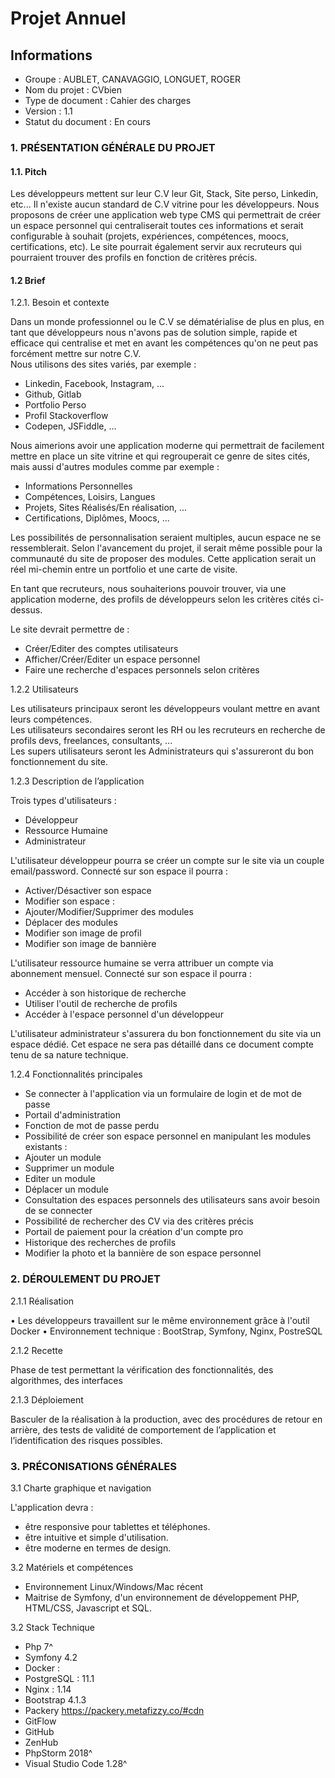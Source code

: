 # Projet Annuel

## Informations

- Groupe : AUBLET, CANAVAGGIO, LONGUET, ROGER
- Nom du projet : CVbien
- Type de document : Cahier des charges
- Version : 1.1
- Statut du document : En cours

### 1. PRÉSENTATION GÉNÉRALE DU PROJET
#### 1.1. Pitch

Les développeurs mettent sur leur C.V leur Git, Stack, Site perso, Linkedin, etc... Il n'existe aucun standard de C.V vitrine pour les développeurs.
Nous proposons de créer une application web type CMS qui permettrait de créer un espace personnel qui centraliserait toutes ces informations et serait configurable à souhait (projets, expériences, compétences, moocs, certifications, etc).
Le site pourrait également servir aux recruteurs qui pourraient trouver des profils en fonction de critères précis.

#### 1.2 Brief  
1.2.1. Besoin et contexte

Dans un monde professionnel ou le C.V se dématérialise de plus en plus, en tant que développeurs nous n'avons pas de solution simple, rapide et efficace qui centralise et met en avant les compétences qu'on ne peut pas forcément mettre sur notre C.V.  
Nous utilisons des sites variés, par exemple :
 - Linkedin, Facebook, Instagram, ...
 - Github, Gitlab
 - Portfolio Perso
 - Profil Stackoverflow
 - Codepen, JSFiddle, ...

Nous aimerions avoir une application moderne qui permettrait de facilement mettre en place un site vitrine et qui regrouperait ce genre de sites cités, mais aussi d'autres modules comme par exemple :
 - Informations Personnelles
 - Compétences, Loisirs, Langues
 - Projets, Sites Réalisés/En réalisation, ...
 - Certifications, Diplômes, Moocs, ...
  
Les possibilités de personnalisation seraient multiples, aucun espace ne se ressemblerait. Selon l'avancement du projet, il serait même possible pour la communauté du site de proposer des modules. Cette application serait un réel mi-chemin entre un portfolio et une carte de visite.

En tant que recruteurs, nous souhaiterions pouvoir trouver, via une application moderne, des profils de développeurs selon les critères cités ci-dessus.

Le site devrait permettre de :
 - Créer/Editer des comptes utilisateurs
 - Afficher/Créer/Editer un espace personnel
 - Faire une recherche d'espaces personnels selon critères
    
1.2.2 Utilisateurs

Les utilisateurs principaux seront les développeurs voulant mettre en avant leurs compétences.  
Les utilisateurs secondaires seront les RH ou les recruteurs en recherche de profils devs, freelances, consultants, ...  
Les supers utilisateurs seront les Administrateurs qui s'assureront du bon fonctionnement du site.

1.2.3 Description de l’application

Trois types d'utilisateurs :
 - Développeur
 - Ressource Humaine
 - Administrateur

L'utilisateur développeur pourra se créer un compte sur le site via un couple email/password.
Connecté sur son espace il pourra :
 - Activer/Désactiver son espace
 - Modifier son espace :
 - Ajouter/Modifier/Supprimer des modules
 - Déplacer des modules
 - Modifier son image de profil
 - Modifier son image de bannière

L'utilisateur ressource humaine se verra attribuer un compte via abonnement mensuel.
Connecté sur son espace il pourra :
 - Accéder à son historique de recherche
 - Utiliser l'outil de recherche de profils
 - Accéder à l'espace personnel d'un développeur

L'utilisateur administrateur s'assurera du bon fonctionnement du site via un espace dédié.
Cet espace ne sera pas détaillé dans ce document compte tenu de sa nature technique.

1.2.4 Fonctionnalités principales

- Se connecter à l'application via un formulaire de login et de mot de passe
- Portail d'administration
- Fonction de mot de passe perdu
- Possibilité de créer son espace personnel en manipulant les modules existants :
 - Ajouter un module
 - Supprimer un module
 - Editer un module
 - Déplacer un module
- Consultation des espaces personnels des utilisateurs sans avoir besoin de se connecter
- Possibilité de rechercher des CV via des critères précis
- Portail de paiement pour la création d'un compte pro
- Historique des recherches de profils
- Modifier la photo et la bannière de son espace personnel

### 2. DÉROULEMENT DU PROJET
2.1.1 Réalisation

•        Les développeurs travaillent sur le même environnement grâce à l'outil Docker
•        Environnement technique : BootStrap, Symfony, Nginx, PostreSQL

2.1.2 Recette

Phase de test permettant la vérification des fonctionnalités, des algorithmes, des interfaces

2.1.3 Déploiement

Basculer de la réalisation à la production, avec des procédures de retour en arrière, des tests de validité de comportement de l’application et l’identification des risques possibles.

### 3. PRÉCONISATIONS GÉNÉRALES

3.1 Charte graphique et navigation

L'application devra :
 - être responsive pour tablettes et téléphones.
 - être intuitive et simple d'utilisation.
 - être moderne en termes de design.

3.2 Matériels et compétences
 - Environnement Linux/Windows/Mac récent
 - Maitrise de Symfony, d'un environnement de développement PHP, HTML/CSS, Javascript et SQL.
 
3.2 Stack Technique  
 - Php 7^
 - Symfony 4.2
 - Docker :
  - PostgreSQL : 11.1
  - Nginx : 1.14
 - Bootstrap 4.1.3
 - Packery https://packery.metafizzy.co/#cdn
 - GitFlow
 - GitHub
 - ZenHub
 - PhpStorm 2018^
 - Visual Studio Code 1.28^
